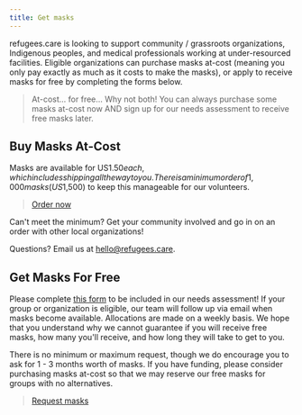 ```yaml
---
title: Get masks
---
```


refugees.care is looking to support community / grassroots organizations,
Indigenous peoples, and medical professionals working at under-resourced
facilities. Eligible organizations can purchase masks at-cost (meaning you only
pay exactly as much as it costs to make the masks), or apply to receive masks
for free by completing the forms below.

> At-cost... for free... Why not both! You can always purchase some masks
> at-cost now AND sign up for our needs assessment to receive free masks later.

## Buy Masks At-Cost

Masks are available for
US$1.50 each, which includes shipping all the way to you. There is a minimum order of 1,000 masks (US$1,500)
to keep this manageable for our volunteers.

> [Order now](https://forms.gle/kBrSmH4NCrKZV8yW7)

Can't meet the minimum? Get your community involved and go in on an order with
other local organizations!

Questions? Email us at [hello@refugees.care](mailto:hello@refugees.care).

## Get Masks For Free

Please complete [this form](https://forms.gle/BKjTXX7rqRwg6afZ8) to be included
in our needs assessment! If your group or organization is eligible, our team
will follow up via email when masks become available. Allocations are made on a
weekly basis. We hope that you understand why we cannot guarantee if you will
receive free masks, how many you'll receive, and how long they will take to get
to you.

There is no minimum or maximum request, though we do encourage you to ask for
1 - 3 months worth of masks. If you have funding, please consider purchasing
masks at-cost so that we may reserve our free masks for groups with no
alternatives.

> [Request masks](https://forms.gle/BKjTXX7rqRwg6afZ8)
